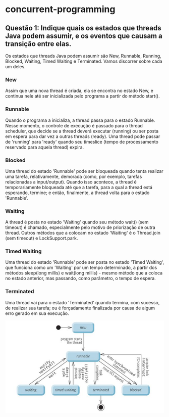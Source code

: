 # concurrent-programming

## Questão 1: Indique quais os estados que threads Java podem assumir, e os eventos que causam a transição entre elas.


Os estados que threads Java podem assumir são New, Runnable, Running, Blocked, Waiting, Timed Waiting e Terminated. Vamos discorrer sobre cada um deles.
 


### New
Assim que uma nova thread é criada, ela se encontra no estado New, e continua nele até ser inicializada pelo programa a partir do método start().

### Runnable
Quando o programa a inicializa, a thread passa para o estado Runnable. Nesse momento, o controle de execução é passado para o thread scheduler, que decide se a thread deverá executar (running) ou ser posta em espera para dar vez a outras threads (ready). Uma thread pode passar de 'running' para 'ready' quando seu timeslice (tempo de processamento reservado para aquela thread) expira.


### Blocked
Uma thread do estado 'Runnable' pode ser bloqueada quando tenta realizar uma tarefa, relativamente, demorada (como, por exemplo, tarefas relacionadas a input/output). Quando isso acontece, a thread é temporariamente bloqueada até que a tarefa, para a qual a thread está esperando, termine; e então, finalmente, a thread volta para o estado 'Runnable'.

### Waiting
A thread é posta no estado 'Waiting' quando seu método wait() (sem timeout) é chamado, especialmente pelo motivo de priorização de outra thread. Outros métodos que a colocam no estado 'Waiting' é o Thread.join (sem timeout) e LockSupport.park.

### Timed Waiting
Uma thread do estado 'Runnable' pode ser posta no estado 'Timed Waiting', que funciona como um 'Waiting' por um tempo determinado, a partir dos métodos sleep(long millis) e wait(long millis) - mesmo método que a coloca no estado anterior, mas passando, como parâmetro, o tempo de espera.

### Terminated
Uma thread vai para o estado 'Terminated' quando termina, com sucesso, de realizar sua tarefa; ou é forçadamente finalizada por causa de algum erro gerado em sua execução.

![alt text](https://github.com/mateus-aires/concurrent-programming/blob/main/warm-up/q1/Java-Thread-Life-Cycle-States.jpg?raw=true)
